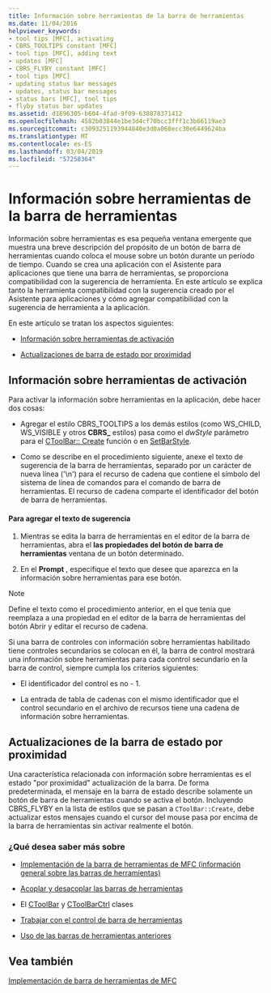```yaml
---
title: Información sobre herramientas de la barra de herramientas
ms.date: 11/04/2016
helpviewer_keywords:
- tool tips [MFC], activating
- CBRS_TOOLTIPS constant [MFC]
- tool tips [MFC], adding text
- updates [MFC]
- CBRS_FLYBY constant [MFC]
- tool tips [MFC]
- updating status bar messages
- updates, status bar messages
- status bars [MFC], tool tips
- flyby status bar updates
ms.assetid: d1696305-b604-4fad-9f09-638878371412
ms.openlocfilehash: 4582b03844e1be3d4cf70bcc3fff1c3b66119ae3
ms.sourcegitcommit: c3093251193944840e3d0a068ecc30e6449624ba
ms.translationtype: MT
ms.contentlocale: es-ES
ms.lasthandoff: 03/04/2019
ms.locfileid: "57258364"
---
```

# <a name="toolbar-tool-tips"></a>Información sobre herramientas de la barra de herramientas

Información sobre herramientas es esa pequeña ventana emergente que muestra una breve descripción del propósito de un botón de barra de herramientas cuando coloca el mouse sobre un botón durante un período de tiempo. Cuando se crea una aplicación con el Asistente para aplicaciones que tiene una barra de herramientas, se proporciona compatibilidad con la sugerencia de herramienta. En este artículo se explica tanto la herramienta compatibilidad con la sugerencia creado por el Asistente para aplicaciones y cómo agregar compatibilidad con la sugerencia de herramienta a la aplicación.

En este artículo se tratan los aspectos siguientes:

- [Información sobre herramientas de activación](#_core_activating_tool_tips)

- [Actualizaciones de barra de estado por proximidad](#_core_fly_by_status_bar_updates)

##  <a name="_core_activating_tool_tips"></a> Información sobre herramientas de activación

Para activar la información sobre herramientas en la aplicación, debe hacer dos cosas:

- Agregar el estilo CBRS_TOOLTIPS a los demás estilos (como WS_CHILD, WS_VISIBLE y otros **CBRS_** estilos) pasa como el *dwStyle* parámetro para el [CToolBar:: Create](../mfc/reference/ctoolbar-class.md#create) función o en [SetBarStyle](../mfc/reference/ccontrolbar-class.md#setbarstyle).

- Como se describe en el procedimiento siguiente, anexe el texto de sugerencia de la barra de herramientas, separado por un carácter de nueva línea ('\n') para el recurso de cadena que contiene el símbolo del sistema de línea de comandos para el comando de barra de herramientas. El recurso de cadena comparte el identificador del botón de barra de herramientas.

#### <a name="to-add-the-tool-tip-text"></a>Para agregar el texto de sugerencia

1. Mientras se edita la barra de herramientas en el editor de la barra de herramientas, abra el **las propiedades del botón de barra de herramientas** ventana de un botón determinado.

1. En el **Prompt** , especifique el texto que desee que aparezca en la información sobre herramientas para ese botón.

> [!NOTE]
>  Define el texto como el procedimiento anterior, en el que tenía que reemplaza a una propiedad en el editor de la barra de herramientas del botón Abrir y editar el recurso de cadena.

Si una barra de controles con información sobre herramientas habilitado tiene controles secundarios se colocan en él, la barra de control mostrará una información sobre herramientas para cada control secundario en la barra de control, siempre cumpla los criterios siguientes:

- El identificador del control es no - 1.

- La entrada de tabla de cadenas con el mismo identificador que el control secundario en el archivo de recursos tiene una cadena de información sobre herramientas.

##  <a name="_core_fly_by_status_bar_updates"></a> Actualizaciones de la barra de estado por proximidad

Una característica relacionada con información sobre herramientas es el estado "por proximidad" actualización de la barra. De forma predeterminada, el mensaje en la barra de estado describe solamente un botón de barra de herramientas cuando se activa el botón. Incluyendo CBRS_FLYBY en la lista de estilos que se pasan a `CToolBar::Create`, debe actualizar estos mensajes cuando el cursor del mouse pasa por encima de la barra de herramientas sin activar realmente el botón.

### <a name="what-do-you-want-to-know-more-about"></a>¿Qué desea saber más sobre

- [Implementación de la barra de herramientas de MFC (información general sobre las barras de herramientas)](../mfc/mfc-toolbar-implementation.md)

- [Acoplar y desacoplar las barras de herramientas](../mfc/docking-and-floating-toolbars.md)

- El [CToolBar](../mfc/reference/ctoolbar-class.md) y [CToolBarCtrl](../mfc/reference/ctoolbarctrl-class.md) clases

- [Trabajar con el control de barra de herramientas](../mfc/working-with-the-toolbar-control.md)

- [Uso de las barras de herramientas anteriores](../mfc/using-your-old-toolbars.md)

## <a name="see-also"></a>Vea también

[Implementación de barra de herramientas de MFC](../mfc/mfc-toolbar-implementation.md)
